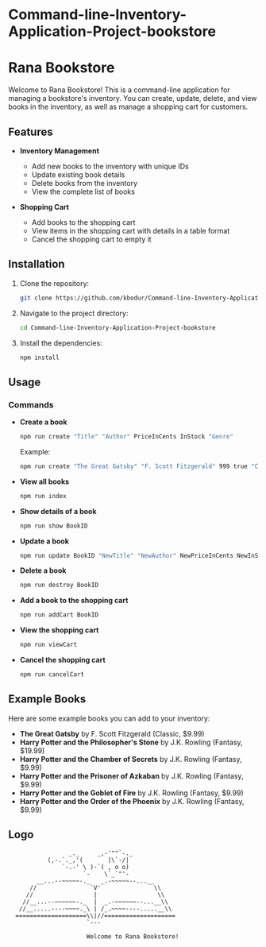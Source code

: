 # Command-line-Inventory-Application-Project-bookstore

# Rana Bookstore

Welcome to Rana Bookstore! This is a command-line application for managing a bookstore's inventory. You can create, update, delete, and view books in the inventory, as well as manage a shopping cart for customers.

## Features

- **Inventory Management**
  - Add new books to the inventory with unique IDs
  - Update existing book details
  - Delete books from the inventory
  - View the complete list of books

- **Shopping Cart**
  - Add books to the shopping cart
  - View items in the shopping cart with details in a table format
  - Cancel the shopping cart to empty it

## Installation

1. Clone the repository:

    ```sh
    git clone https://github.com/kbodur/Command-line-Inventory-Application-Project-bookstore.git
    ```

2. Navigate to the project directory:

    ```sh
    cd Command-line-Inventory-Application-Project-bookstore
    ```

3. Install the dependencies:

    ```sh
    npm install
    ```

## Usage

### Commands

- **Create a book**

    ```sh
    npm run create "Title" "Author" PriceInCents InStock "Genre"
    ```

    Example:

    ```sh
    npm run create "The Great Gatsby" "F. Scott Fitzgerald" 999 true "Classic"
    ```

- **View all books**

    ```sh
    npm run index
    ```

- **Show details of a book**

    ```sh
    npm run show BookID
    ```

- **Update a book**

    ```sh
    npm run update BookID "NewTitle" "NewAuthor" NewPriceInCents NewInStock "NewGenre"
    ```

- **Delete a book**

    ```sh
    npm run destroy BookID
    ```

- **Add a book to the shopping cart**

    ```sh
    npm run addCart BookID
    ```

- **View the shopping cart**

    ```sh
    npm run viewCart
    ```

- **Cancel the shopping cart**

    ```sh
    npm run cancelCart
    ```

## Example Books

Here are some example books you can add to your inventory:

- **The Great Gatsby** by F. Scott Fitzgerald (Classic, $9.99)
- **Harry Potter and the Philosopher's Stone** by J.K. Rowling (Fantasy, $19.99)
- **Harry Potter and the Chamber of Secrets** by J.K. Rowling (Fantasy, $9.99)
- **Harry Potter and the Prisoner of Azkaban** by J.K. Rowling (Fantasy, $9.99)
- **Harry Potter and the Goblet of Fire** by J.K. Rowling (Fantasy, $9.99)
- **Harry Potter and the Order of the Phoenix** by J.K. Rowling (Fantasy, $9.99)

## Logo

```text
                 _._     _,-'""`-._
           (,-.`._,'(       |\`-/|
               `-.-' \ )-`( , o o)
                     `-    \`_`"'-                              
        __...--~~~~~-._   _.-~~~~~--...__
      //               `V'               \\
     //                 |                 \\
    //__...--~~~~~~-._  |  _.-~~~~~~--...__\\
   //__.....----~~~~._\ | /_.~~~~----.....__\\
  ====================\\|//====================
                      `---

                      Welcome to Rana Bookstore!
